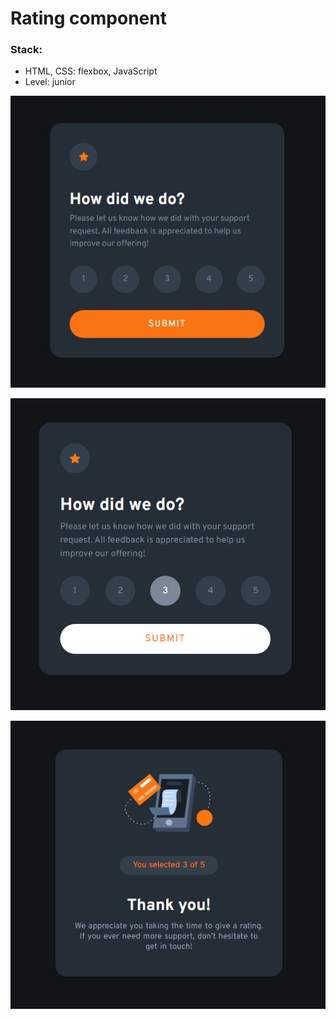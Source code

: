 # Rating component

### Stack:

- HTML, CSS: flexbox, JavaScript
- Level: junior

![Component preview](images/preview.jpg)

![Component preview with selected rate](images/preview1.jpg)

![Component preview with submitted rate](images/preview2.jpg)

